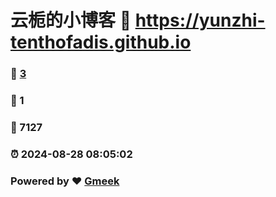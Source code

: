 # 云栀的小博客 :link: https://yunzhi-tenthofadis.github.io 
### :page_facing_up: [3](https://yunzhi-tenthofadis.github.io/tag.html) 
### :speech_balloon: 1 
### :hibiscus: 7127 
### :alarm_clock: 2024-08-28 08:05:02 
### Powered by :heart: [Gmeek](https://github.com/Meekdai/Gmeek)

